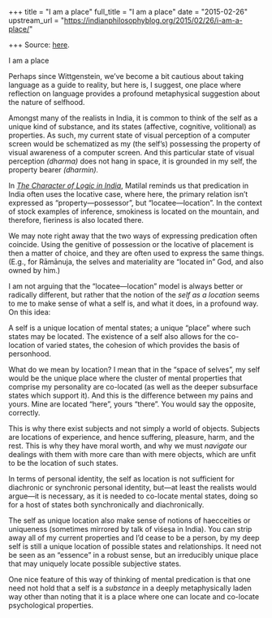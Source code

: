 +++
title = "I am a place"
full_title = "I am a place"
date = "2015-02-26"
upstream_url = "https://indianphilosophyblog.org/2015/02/26/i-am-a-place/"

+++
Source: [here](https://indianphilosophyblog.org/2015/02/26/i-am-a-place/).

I am a place

Perhaps since Wittgenstein, we’ve become a bit cautious about taking
language as a guide to reality, but here is, I suggest, one place where
reflection on language provides a profound metaphysical suggestion about
the nature of selfhood.

Amongst many of the realists in India, it is common to think of the self
as a unique kind of substance, and its states (affective, cognitive,
volitional) as properties. As such, my current state of visual
perception of a computer screen would be schematized as my (the self’s)
possessing the property of visual awareness of a computer screen. And
this particular state of visual perception *(dharma)* does not hang in
space, it is grounded in my self, the property bearer *(dharmin).*

In *[The Character of Logic in
India](http://www.amazon.com/Character-Logic-Indian-Thought-Studies/dp/079143740X/ref=sr_1_1?s=books&ie=UTF8&qid=1424967333&sr=1-1&keywords=the+character+of+logic+in+india)*,
Matilal reminds us that predication in India often uses the locative
case, where here, the primary relation isn’t expressed as
“property—possessor”, but “locatee—location”. In the context of stock
examples of inference, smokiness is located on the mountain, and
therefore, fieriness is also located there.

We may note right away that the two ways of expressing predication often
coincide. Using the genitive of possession or the locative of placement
is then a matter of choice, and they are often used to express the same
things. (E.g., for Rāmānuja, the selves and materiality are “located in”
God, and also owned by him.)

I am not arguing that the “locatee—location” model is always better or
radically different, but rather that the notion of the *self as a
location* seems to me to make sense of what a self is, and what it does,
in a profound way. On this idea:

A self is a unique location of mental states; a unique “place” where
such states may be located. The existence of a self also allows for the
co-location of varied states, the cohesion of which provides the basis
of personhood.

What do we mean by location? I mean that in the “space of selves”, my
self would be the unique place where the cluster of mental properties
that comprise my personality are co-located (as well as the deeper
subsurface states which support it). And this is the difference between
my pains and yours. Mine are located “here”, yours “there”. You would
say the opposite, correctly.

This is why there exist subjects and not simply a world of objects.
Subjects are locations of experience, and hence suffering, pleasure,
harm, and the rest. This is why they have moral worth, and why we must
*navigate* our dealings with them with more care than with mere objects,
which are unfit to be the location of such states.

In terms of personal identity, the self as location is not sufficient
for diachronic or synchronic personal identity, but—at least the
realists would argue—it is necessary, as it is needed to co-locate
mental states, doing so for a host of states both synchronically and
diachronically.

The self as unique location also make sense of notions of haecceities or
uniqueness (sometimes mirrored by talk of viśeṣa in India). You can
strip away all of my current properties and I’d cease to be a person, by
my deep self is still a unique location of possible states and
relationships. It need not be seen as an “essence” in a robust sense,
but an irreducibly unique place that may uniquely locate possible
subjective states.

One nice feature of this way of thinking of mental predication is that
one need not hold that a self is a *substance* in a deeply
metaphysically laden way other than noting that it is a place where one
can locate and co-locate psychological properties.
